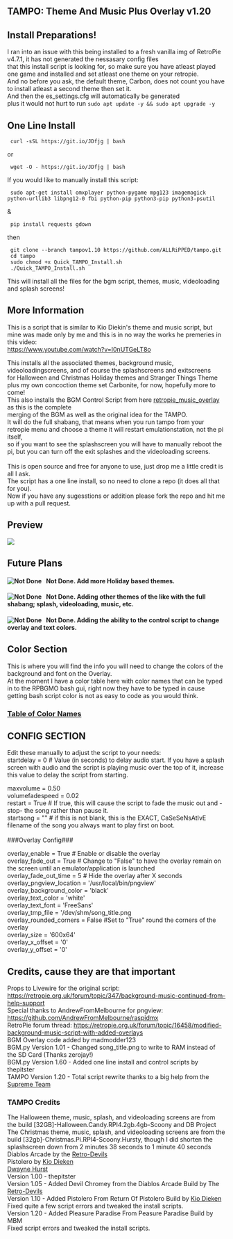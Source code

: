 ## TAMPO: Theme And Music Plus Overlay v1.20
## Install Preparations!
I ran into an issue with this being installed to a fresh vanilla img of RetroPie v4.7.1, it has not generated the nessasary config files<br>
that this install script is looking for, so make sure you have atleast played one game and installed and set atleast one theme on your retropie.<br>
And no before you ask, the default theme, Carbon, does not count you have to install atleast a second theme then set it.<br>
And then the es_settings.cfg will automatically be generated<br>
plus it would not hurt to run `sudo apt update -y && sudo apt upgrade -y`
## One Line Install
     curl -sSL https://git.io/JDfjg | bash
or

	 wget -O - https://git.io/JDfjg | bash
If you would like to manually install this script:

     sudo apt-get install omxplayer python-pygame mpg123 imagemagick python-urllib3 libpng12-0 fbi python-pip python3-pip python3-psutil
&

     pip install requests gdown
then

     git clone --branch tampov1.10 https://github.com/ALLRiPPED/tampo.git
     cd tampo
     sudo chmod +x Quick_TAMPO_Install.sh
     ./Quick_TAMPO_Install.sh
This will install all the files for the bgm script, themes, music, videoloading and splash screens!<br>
## More Information
This is a script that is similar to Kio Diekin's theme and music script, but mine was made only by me and this is in no way the works he premeries in this video:<br>
https://www.youtube.com/watch?v=I0nUTGeLT8o<br>

This installs all the associated themes, background music, videoloadingscreens, and of course the splashscreens and exitscreens<br>
for Halloween and Christmas Holiday themes and Stranger Things Theme plus my own concoction theme set Carbonite, for now, hopefully more to come!<br>
This also installs the BGM Control Script from here [retropie_music_overlay](https://github.com/ALLRiPPED/retropie_music_overlay) as this is the complete<br>
merging of the BGM as well as the original idea for the TAMPO.<br>
It will do the full shabang, that means when you run tampo from your retropie menu and choose a theme it will restart emulationstation, not the pi itself,<br>
so if you want to see the splashscreen you will have to manually reboot the pi, but you can turn off the exit splashes and the videoloading screens.<br><br>
This is open source and free for anyone to use, just drop me a little credit is all I ask.<br>
The script has a one line install, so no need to clone a repo (it does all that for you).<br>
Now if you have any sugesstions or addition please fork the repo and hit me up with a pull request.<br>
## Preview
[![](https://i.imgur.com/LPuwVN7.png)](https://youtu.be/8lft4ufwE0o "Demo Preview")
## Future Plans
#### Not Done. <img src="https://i.imgur.com/Jp2FKHX.png" alt="Not Done" style="float: left; margin-right: 10px;" /> Add more Holiday based themes.
#### Not Done. <img src="https://i.imgur.com/Jp2FKHX.png" alt="Not Done" style="float: left; margin-right: 10px;" /> Adding other themes of the like with the full shabang; splash, videoloading, music, etc.
#### Not Done. <img src="https://i.imgur.com/Jp2FKHX.png" alt="Not Done" style="float: left; margin-right: 10px;" /> Adding the ability to the control script to change overlay and text colors.

## Color Section
This is where you will find the info you will need to change the colors of the background and font on the Overlay.<br>
At the moment I have a color table here with color names that can be typed in to the RPBGMO bash gui, right now they have to be typed in cause getting bash script color is not as easy to code as you would think.
### [Table of Color Names](https://allripped.github.io/ImageMagickColors.html)

## CONFIG SECTION
Edit these manually to adjust the script to your needs:
<br>
startdelay = 0 # Value (in seconds) to delay audio start.  If you have a splash screen with audio and the script is playing music over the top of it, increase this value to delay the script from starting.

maxvolume = 0.50<br>
volumefadespeed = 0.02<br>
restart = True # If true, this will cause the script to fade the music out and -stop- the song rather than pause it.<br>
startsong = "" # if this is not blank, this is the EXACT, CaSeSeNsAtIvE filename of the song you always want to play first on boot.<br>
<br>
###Overlay Config###

overlay_enable = True # Enable or disable the overlay<br>
overlay_fade_out = True # Change to "False" to have the overlay remain on the screen until an emulator/application is launched<br>
overlay_fade_out_time = 5 # Hide the overlay after X seconds<br>
overlay_pngview_location = '/usr/local/bin/pngview'<br>
overlay_background_color = 'black'<br>
overlay_text_color = 'white'<br>
overlay_text_font = 'FreeSans'<br>
overlay_tmp_file = '/dev/shm/song_title.png<br>
overlay_rounded_corners = False #Set to "True" round the corners of the overlay<br>
overlay_size = '600x64'<br>
overlay_x_offset = '0'<br>
overlay_y_offset = '0'<br>
## Credits, cause they are that important
Props to Livewire for the original script: https://retropie.org.uk/forum/topic/347/background-music-continued-from-help-support<br>
Special thanks to AndrewFromMelbourne for pngview: https://github.com/AndrewFromMelbourne/raspidmx<br>
RetroPie forum thread: https://retropie.org.uk/forum/topic/16458/modified-background-music-script-with-added-overlays<br>
BGM Overlay code added by madmodder123<br>
BGM.py Version 1.01 - Changed song_title.png to write to RAM instead of the SD Card (Thanks zerojay!)<br>
BGM.py Version 1.60 - Added one line install and control scripts by thepitster<br>
TAMPO Version 1.20 - Total script rewrite thanks to a big help from the [Supreme Team](https://github.com/SupremePi "Supreme Team")
### TAMPO Credits
The Halloween theme, music, splash, and videoloading screens are from the build [32GB]-Halloween.Candy.RPI4.2gb.4gb-Scoony and DB Project<br>
The Christmas theme, music, splash, and videoloading screens are from the build [32gb]-Christmas.Pi.RPI4-Scoony.Hursty, though I did shorten the splashscreen down from 2 minutes 38 seconds to 1 minute 40 seconds<br>
Diablos Arcade by the [Retro-Devils](https://github.com/Retro-Devils/Devils-Pi "Diablos Arcade")<br>
Pistolero by [Kio Dieken](https://www.youtube.com/c/kiodiekin "Kio Dieken")<br>
[Dwayne Hurst](https://github.com/retrohursty69 "Dwayne Hurst")<br>
Version 1.00 - thepitster<br>
Version 1.05 - Added Devil Chromey from the Diablos Arcade Build by The [Retro-Devils](https://github.com/Retro-Devils "Retro-Devils")<br>
Version 1.10 - Added Pistolero From Return Of Pistolero Build by [Kio Dieken](https://www.youtube.com/c/kiodiekin "Kio Dieken")<br>Fixed quite a few script errors and tweaked the install scripts.<br>
Version 1.20 - Added Pleasure Paradise From Peasure Paradise Build by MBM<br>Fixed script errors and tweaked the install scripts.<br>